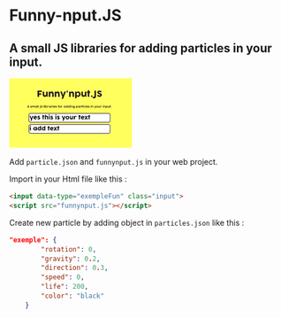 # Funny-nput.JS
## A small JS libraries for adding particles in your input.

![imagename](https://github.com/lnbodle/Funny-nput.JS/blob/main/assets/img/demo.gif)

Add `particle.json` and `funnynput.js` in your web project.

Import in your Html file like this : 
```Html
<input data-type="exempleFun" class="input">
<script src="funnynput.js"></script>
```

Create new particle by adding object in `particles.json` like this : 
```Json
"exemple": {
        "rotation": 0,
        "gravity": 0.2,
        "direction": 0.3,
        "speed": 0,
        "life": 200,
        "color": "black"
    }
```

